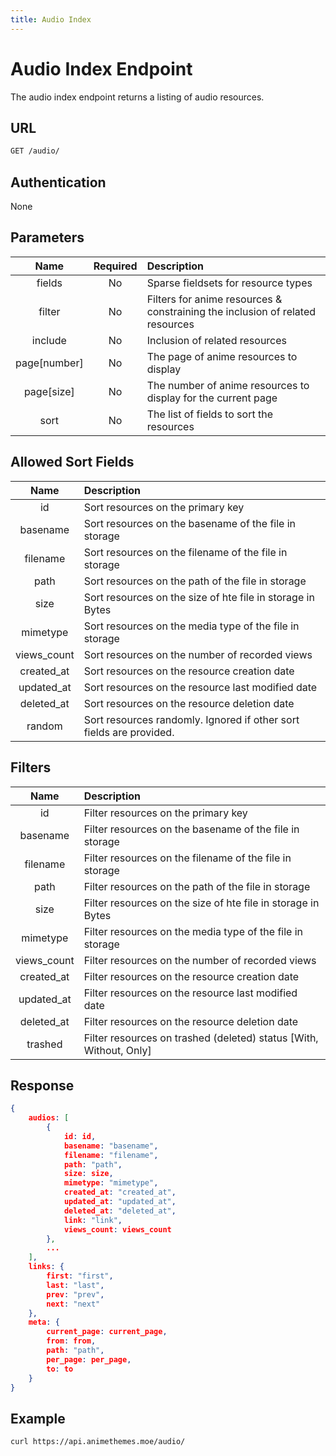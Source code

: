 ```yaml
---
title: Audio Index
---
```


# Audio Index Endpoint

The audio index endpoint returns a listing of audio resources.

## URL

```sh
GET /audio/
```

## Authentication

None

## Parameters

| Name         | Required | Description                                                                   |
| :----------: | :------: | :---------------------------------------------------------------------------- |
| fields       | No       | Sparse fieldsets for resource types                                           |
| filter       | No       | Filters for anime resources & constraining the inclusion of related resources |
| include      | No       | Inclusion of related resources                                                |
| page[number] | No       | The page of anime resources to display                                        |
| page[size]   | No       | The number of anime resources to display for the current page                 |
| sort         | No       | The list of fields to sort the resources                                      |

## Allowed Sort Fields

|    Name     | Description                                                         |
| :---------: | :------------------------------------------------------------------ |
| id          | Sort resources on the primary key                                   |
| basename    | Sort resources on the basename of the file in storage               |
| filename    | Sort resources on the filename of the file in storage               |
| path        | Sort resources on the path of the file in storage                   |
| size        | Sort resources on the size of hte file in storage in Bytes          |
| mimetype    | Sort resources on the media type of the file in storage             |
| views_count | Sort resources on the number of recorded views                      |
| created_at  | Sort resources on the resource creation date                        |
| updated_at  | Sort resources on the resource last modified date                   |
| deleted_at  | Sort resources on the resource deletion date                        |
| random      | Sort resources randomly. Ignored if other sort fields are provided. |

## Filters

|    Name     | Description                                                        |
| :---------: | :----------------------------------------------------------------- |
| id          | Filter resources on the primary key                                |
| basename    | Filter resources on the basename of the file in storage            |
| filename    | Filter resources on the filename of the file in storage            |
| path        | Filter resources on the path of the file in storage                |
| size        | Filter resources on the size of hte file in storage in Bytes       |
| mimetype    | Filter resources on the media type of the file in storage          |
| views_count | Filter resources on the number of recorded views                   |
| created_at  | Filter resources on the resource creation date                     |
| updated_at  | Filter resources on the resource last modified date                |
| deleted_at  | Filter resources on the resource deletion date                     |
| trashed     | Filter resources on trashed (deleted) status [With, Without, Only] |

## Response

```json
{
    audios: [
        {
            id: id,
            basename: "basename",
            filename: "filename",
            path: "path",
            size: size,
            mimetype: "mimetype",
            created_at: "created_at",
            updated_at: "updated_at",
            deleted_at: "deleted_at",
            link: "link",
            views_count: views_count
        },
        ...
    ],
    links: {
        first: "first",
        last: "last",
        prev: "prev",
        next: "next"
    },
    meta: {
        current_page: current_page,
        from: from,
        path: "path",
        per_page: per_page,
        to: to
    }
}
```

## Example

```bash
curl https://api.animethemes.moe/audio/
```

